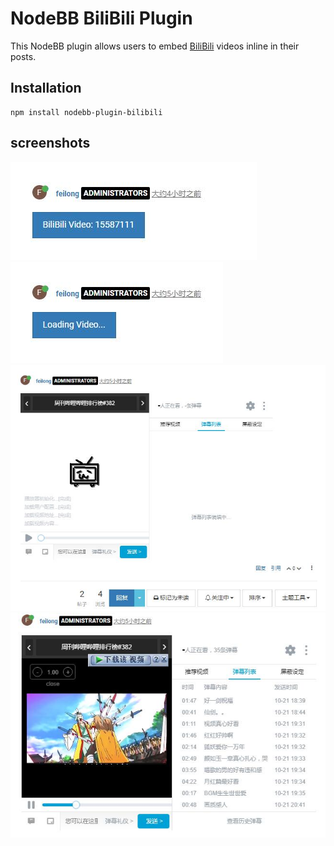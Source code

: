 # NodeBB BiliBili Plugin

This NodeBB plugin allows users to embed [BiliBili](http://www.bilibili.com/) videos inline in their posts.

## Installation

    npm install nodebb-plugin-bilibili

## screenshots

![](screenshots/1.jpg)
![](screenshots/2.jpg)
![](screenshots/3.jpg)
![](screenshots/4.jpg)

